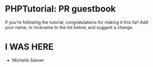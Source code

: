 # PHPTutorial: PR guestbook

If you're following the tutorial, congratulations for making it this far! Add your name, or nickname to the list below, and suggest a change.

# I WAS HERE
- Michelle Sanver
